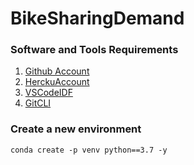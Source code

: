 # BikeSharingDemand
### Software and Tools Requirements

1. [Github Account](https://github.com)
2. [HerckuAccount](https://heroku.com)
3. [VSCodeIDF](https://code.visualstudio.com/)
4. [GitCLI](https://git-scm.com/book/en/v2/Getting-Started-The-Command-Line)

### Create a new environment

```
conda create -p venv python==3.7 -y
```

### 